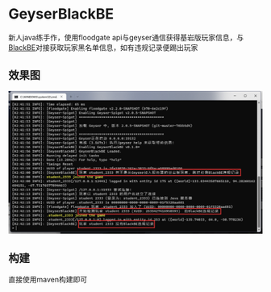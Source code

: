 # GeyserBlackBE

新人java练手作，使用floodgate api与geyser通信获得基岩版玩家信息，与[BlackBE](https://blackbe.xyz)对接获取玩家黑名单信息，如有违规记录便踢出玩家

## 效果图

![example](readme/example.JPG)

## 构建

直接使用maven构建即可